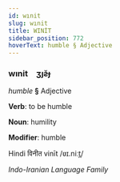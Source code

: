 ```yaml
---
id: wınit
slug: wınit
title: WINİT
sidebar_position: 772
hoverText: humble § Adjective
---
```


### wınit&emsp;<span kind="abugida">ʒȷƨ̆ɟ</span>

*humble* **§** Adjective

**Verb**: to be humble

**Noun**: humility

**Modifier**: humble

Hindi विनीत vinīt /ʋɪ.niːt̪/

*Indo-Iranian Language Family*